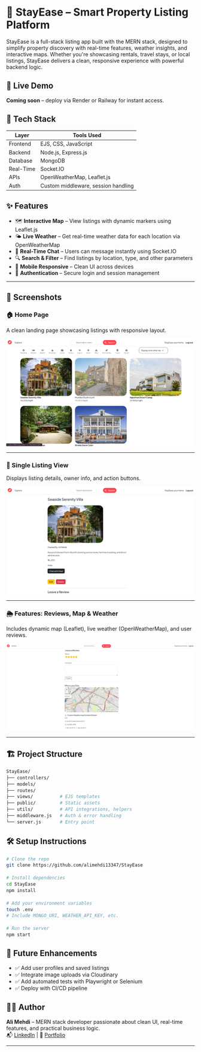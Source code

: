 

# 🏡 StayEase – Smart Property Listing Platform

StayEase is a full-stack listing app built with the MERN stack, designed to simplify property discovery with real-time features, weather insights, and interactive maps. Whether you're showcasing rentals, travel stays, or local listings, StayEase delivers a clean, responsive experience with powerful backend logic.

## 🚀 Live Demo  
**Coming soon** – deploy via Render or Railway for instant access.

## 🧰 Tech Stack

| Layer       | Tools Used                          |
|-------------|-------------------------------------|
| Frontend    | EJS, CSS, JavaScript                |
| Backend     | Node.js, Express.js                 |
| Database    | MongoDB                             |
| Real-Time   | Socket.IO                           |
| APIs        | OpenWeatherMap, Leaflet.js          |
| Auth        | Custom middleware, session handling |

## ✨ Features

- 🗺️ **Interactive Map** – View listings with dynamic markers using Leaflet.js  
- 🌤️ **Live Weather** – Get real-time weather data for each location via OpenWeatherMap  
- 💬 **Real-Time Chat** – Users can message instantly using Socket.IO  
- 🔍 **Search & Filter** – Find listings by location, type, and other parameters  
- 📱 **Mobile Responsive** – Clean UI across devices  
- 🔐 **Authentication** – Secure login and session management

---

## 📸 Screenshots

### 🏠 Home Page
A clean landing page showcasing listings with responsive layout.

![Home Page](./public/assests/screenshots/home.png.png)

---

### 📍 Single Listing View
Displays listing details, owner info, and action buttons.

![Listing Page](./public/assests/screenshots/listing.png.png)

---

### 🌦️ Features: Reviews, Map & Weather
Includes dynamic map (Leaflet), live weather (OpenWeatherMap), and user reviews.

![Features](./public/assests/screenshots/features.png.png)

---


## 🏗️ Project Structure

```bash
StayEase/
├── controllers/
├── models/
├── routes/
├── views/          # EJS templates
├── public/         # Static assets
├── utils/          # API integrations, helpers
├── middleware.js   # Auth & error handling
└── server.js       # Entry point
```

## 🛠️ Setup Instructions

```bash
# Clone the repo
git clone https://github.com/alimehdi13347/StayEase

# Install dependencies
cd StayEase
npm install

# Add your environment variables
touch .env
# Include MONGO_URI, WEATHER_API_KEY, etc.

# Run the server
npm start
```

## 🧪 Future Enhancements

- ✅ Add user profiles and saved listings  
- ✅ Integrate image uploads via Cloudinary  
- ✅ Add automated tests with Playwright or Selenium  
- ✅ Deploy with CI/CD pipeline

## 👨‍💻 Author

**Ali Mehdi** – MERN stack developer passionate about clean UI, real-time features, and practical business logic.  
📬 [LinkedIn](https://www.linkedin.com/in/alimehdi13347) | 🧠 [Portfolio](#)

---


